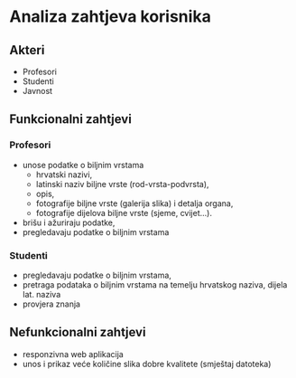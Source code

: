 ﻿# Analiza zahtjeva korisnika

## Akteri

* Profesori
* Studenti
* Javnost

## Funkcionalni zahtjevi

### Profesori

* unose podatke o biljnim vrstama
    * hrvatski nazivi,
    *    latinski naziv biljne vrste (rod-vrsta-podvrsta),
    *    opis,
    *    fotografije biljne vrste (galerija slika) i detalja organa,
    *    fotografije dijelova biljne vrste (sjeme, cvijet...).
* brišu i ažuriraju podatke,
* pregledavaju podatke o biljnim vrstama

### Studenti

* pregledavaju podatke o biljnim vrstama,
* pretraga podataka o biljnim vrstama na temelju hrvatskog naziva, dijela lat. naziva
* provjera znanja 


## Nefunkcionalni zahtjevi

* responzivna web aplikacija
* unos i prikaz veće količine slika dobre kvalitete (smještaj datoteka)





